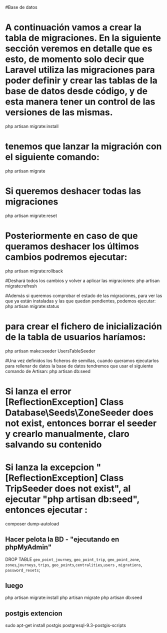#Base de datos

# A continuación vamos a crear la tabla de migraciones. En la siguiente sección veremos en detalle que es esto, de momento solo decir que Laravel utiliza las migraciones para poder definir y crear las tablas de la base de datos desde código, y de esta manera tener un control de las versiones de las mismas.

php artisan migrate:install

# tenemos que lanzar la migración con el siguiente comando:
php artisan migrate

# Si queremos deshacer todas las migraciones
php artisan migrate:reset

# Posteriormente en caso de que queramos deshacer los últimos cambios podremos ejecutar:
php artisan migrate:rollback

#Deshará todos los cambios y volver a aplicar las migraciones:
php artisan migrate:refresh

#Además si queremos comprobar el estado de las migraciones, para ver las que ya están instaladas y las que quedan pendientes, podemos ejecutar:
php artisan migrate:status

# para crear el fichero de inicialización de la tabla de usuarios haríamos:
php artisan make:seeder UsersTableSeeder

#Una vez definidos los ficheros de semillas, cuando queramos ejecutarlos para rellenar de datos la base de datos tendremos que usar el siguiente comando de Artisan:
php artisan db:seed

# Si lanza el error [ReflectionException] Class Database\Seeds\ZoneSeeder does not exist, entonces borrar el seeder y crearlo manualmente, claro salvando su contenido                             

# Si lanza la excepcion "[ReflectionException]  Class TripSeeder does not exist", al ejecutar "php artisan db:seed", entonces ejecutar :
composer dump-autoload
## Hacer pelota la BD - "ejecutando en phpMyAdmin"
DROP TABLE `geo_point_journey`, `geo_point_trip`, `geo_point_zone`, `zones`,`journeys`, `trips`, `geo_points`,`centralities`,`users` , `migrations`, `password_resets`;
## luego
php artisan migrate:install
php artisan migrate
php artisan db:seed

## postgis extencion
sudo apt-get install postgis postgresql-9.3-postgis-scripts

